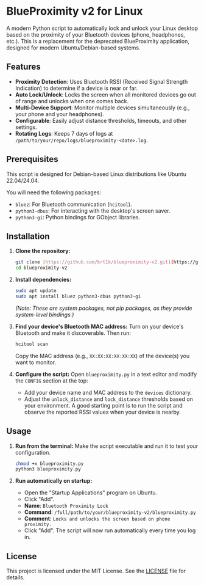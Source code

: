 # BlueProximity v2 for Linux

A modern Python script to automatically lock and unlock your Linux desktop based on the proximity of your Bluetooth devices (phone, headphones, etc.). This is a replacement for the deprecated BlueProximity application, designed for modern Ubuntu/Debian-based systems.

## Features

- **Proximity Detection**: Uses Bluetooth RSSI (Received Signal Strength Indication) to determine if a device is near or far.
- **Auto Lock/Unlock**: Locks the screen when all monitored devices go out of range and unlocks when one comes back.
- **Multi-Device Support**: Monitor multiple devices simultaneously (e.g., your phone and your headphones).
- **Configurable**: Easily adjust distance thresholds, timeouts, and other settings.
- **Rotating Logs**: Keeps 7 days of logs at `/path/to/your/repo/logs/blueproximity-<date>.log`.

## Prerequisites

This script is designed for Debian-based Linux distributions like Ubuntu 22.04/24.04.

You will need the following packages:
- `bluez`: For Bluetooth communication (`hcitool`).
- `python3-dbus`: For interacting with the desktop's screen saver.
- `python3-gi`: Python bindings for GObject libraries.

## Installation

1.  **Clone the repository:**
    ```bash
    git clone [https://github.com/krt1k/blueproximity-v2.git](https://github.com/krt1k/blueproximity-v2.git)
    cd blueproximity-v2
    ```

2.  **Install dependencies:**
    ```bash
    sudo apt update
    sudo apt install bluez python3-dbus python3-gi
    ```
    *(Note: These are system packages, not pip packages, as they provide system-level bindings.)*

3.  **Find your device's Bluetooth MAC address:**
    Turn on your device's Bluetooth and make it discoverable. Then run:
    ```bash
    hcitool scan
    ```
    Copy the MAC address (e.g., `XX:XX:XX:XX:XX:XX`) of the device(s) you want to monitor.

4.  **Configure the script:**
    Open `blueproximity.py` in a text editor and modify the `CONFIG` section at the top:
    - Add your device name and MAC address to the `devices` dictionary.
    - Adjust the `unlock_distance` and `lock_distance` thresholds based on your environment. A good starting point is to run the script and observe the reported RSSI values when your device is nearby.

## Usage

1.  **Run from the terminal:**
    Make the script executable and run it to test your configuration.
    ```bash
    chmod +x blueproximity.py
    python3 blueproximity.py
    ```

2.  **Run automatically on startup:**
    - Open the "Startup Applications" program on Ubuntu.
    - Click "Add".
    - **Name**: `Bluetooth Proximity Lock`
    - **Command**: `/full/path/to/your/blueproximity-v2/blueproximity.py`
    - **Comment**: `Locks and unlocks the screen based on phone proximity.`
    - Click "Add". The script will now run automatically every time you log in.

## License

This project is licensed under the MIT License. See the [LICENSE](LICENSE) file for details.
